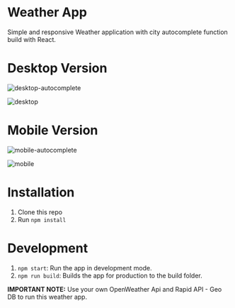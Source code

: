 # Weather App

Simple and responsive Weather application with city autocomplete function build with React. 

# Desktop Version

![desktop-autocomplete](https://github.com/AnushkaRi/weather-app/assets/93154379/dfe10185-482c-48cd-8062-43f936b94795)

![desktop](https://github.com/AnushkaRi/weather-app/assets/93154379/3596113a-d933-4c5e-9d08-7a3b00314495)

# Mobile Version

![mobile-autocomplete](https://github.com/AnushkaRi/weather-app/assets/93154379/839eea1e-b35d-4c8d-b90e-ee393eb2e621)

![mobile](https://github.com/AnushkaRi/weather-app/assets/93154379/723fa237-485a-4a39-bb13-af0fd73ad042)

# Installation
1. Clone this repo
2. Run `npm install`

# Development
1. `npm start`: Run the app in development mode.
2. `npm run build`: Builds the app for production to the build folder.

**IMPORTANT NOTE:** Use your own OpenWeather Api and Rapid API - Geo DB to run this weather app.
